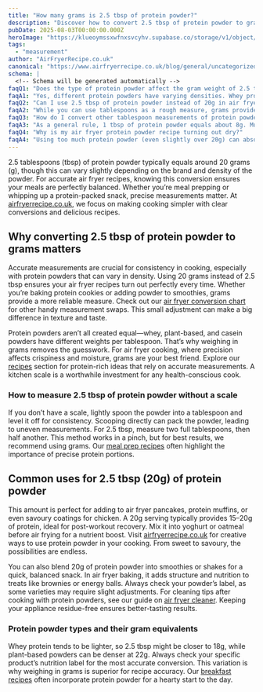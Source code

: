 ```yaml
---
title: "How many grams is 2.5 tbsp of protein powder?"
description: "Discover how to convert 2.5 tbsp of protein powder to grams in seconds. Perfect for air fryer recipes and meal prep accuracy."
pubDate: 2025-08-03T00:00:00.000Z
heroImage: "https://klueoymssxwfnxsvcyhv.supabase.co/storage/v1/object/public/Shmucket/how-many-grams-is-2-5-tbsp-protein-powder.webp"
tags:
  - "measurement"
author: "AirFryerRecipe.co.uk"
canonical: "https://www.airfryerrecipe.co.uk/blog/general/uncategorized/how-many-grams-is-2-5-tbsp-protein-powder"
schema: |
  <!-- Schema will be generated automatically -->
faqQ1: "Does the type of protein powder affect the gram weight of 2.5 tbsp?"
faqA1: "Yes, different protein powders have varying densities. Whey protein is typically lighter (around 18g per 2.5 tbsp), while plant-based or casein powders can be denser (up to 22g). Always check your specific brand’s label for the most accurate conversion."
faqQ2: "Can I use 2.5 tbsp of protein powder instead of 20g in air fryer recipes?"
faqA2: "While you can use tablespoons as a rough measure, grams provide better consistency. Air fryer recipes often rely on precise measurements for texture, so weighing 20g is recommended. If you must use tablespoons, fluff the powder first for a lighter scoop."
faqQ3: "How do I convert other tablespoon measurements of protein powder to grams?"
faqA3: "As a general rule, 1 tbsp of protein powder equals about 8g. Multiply the number of tablespoons by 8 for a rough estimate. For exact amounts, use a kitchen scale or refer to your protein powder’s nutritional information."
faqQ4: "Why is my air fryer protein powder recipe turning out dry?"
faqA4: "Using too much protein powder (even slightly over 20g) can absorb excess moisture. Always weigh your powder for accuracy, and consider adding a tablespoon of liquid like milk or applesauce to balance the recipe. Overcooking in the air fryer can also cause dryness."
---
```

<p>2.5 tablespoons (tbsp) of protein powder typically equals around 20 grams (g), though this can vary slightly depending on the brand and density of the powder. For accurate air fryer recipes, knowing this conversion ensures your meals are perfectly balanced. Whether you’re meal prepping or whipping up a protein-packed snack, precise measurements matter. At <a href=https://www.airfryerrecipe.co.uk>airfryerrecipe.co.uk</a>, we focus on making cooking simpler with clear conversions and delicious recipes.</p>

<h2>Why converting 2.5 tbsp of protein powder to grams matters</h2>  
<p>Accurate measurements are crucial for consistency in cooking, especially with protein powders that can vary in density. Using 20 grams instead of 2.5 tbsp ensures your air fryer recipes turn out perfectly every time. Whether you’re baking protein cookies or adding powder to smoothies, grams provide a more reliable measure. Check out our <a href=https://www.airfryerrecipe.co.uk/air-fryer-conversion-chart>air fryer conversion chart</a> for other handy measurement swaps. This small adjustment can make a big difference in texture and taste.</p>  

<p>Protein powders aren’t all created equal—whey, plant-based, and casein powders have different weights per tablespoon. That’s why weighing in grams removes the guesswork. For air fryer cooking, where precision affects crispiness and moisture, grams are your best friend. Explore our <a href=https://www.airfryerrecipe.co.uk/recipes>recipes</a> section for protein-rich ideas that rely on accurate measurements. A kitchen scale is a worthwhile investment for any health-conscious cook.</p>  

<h3>How to measure 2.5 tbsp of protein powder without a scale</h3>  
<p>If you don’t have a scale, lightly spoon the powder into a tablespoon and level it off for consistency. Scooping directly can pack the powder, leading to uneven measurements. For 2.5 tbsp, measure two full tablespoons, then half another. This method works in a pinch, but for best results, we recommend using grams. Our <a href=https://www.airfryerrecipe.co.uk/recipe-category/meal-prep>meal prep recipes</a> often highlight the importance of precise protein portions.</p>  

<h2>Common uses for 2.5 tbsp (20g) of protein powder</h2>  
<p>This amount is perfect for adding to air fryer pancakes, protein muffins, or even savoury coatings for chicken. A 20g serving typically provides 15–20g of protein, ideal for post-workout recovery. Mix it into yoghurt or oatmeal before air frying for a nutrient boost. Visit <a href=https://www.airfryerrecipe.co.uk>airfryerrecipe.co.uk</a> for creative ways to use protein powder in your cooking. From sweet to savoury, the possibilities are endless.</p>  

<p>You can also blend 20g of protein powder into smoothies or shakes for a quick, balanced snack. In air fryer baking, it adds structure and nutrition to treats like brownies or energy balls. Always check your powder’s label, as some varieties may require slight adjustments. For cleaning tips after cooking with protein powders, see our guide on <a href=https://www.airfryerrecipe.co.uk/air-fryer-cleaner>air fryer cleaner</a>. Keeping your appliance residue-free ensures better-tasting results.</p>  

<h3>Protein powder types and their gram equivalents</h3>  
<p>Whey protein tends to be lighter, so 2.5 tbsp might be closer to 18g, while plant-based powders can be denser at 22g. Always check your specific product’s nutrition label for the most accurate conversion. This variation is why weighing in grams is superior for recipe accuracy. Our <a href=https://www.airfryerrecipe.co.uk/recipe-category/breakfast>breakfast recipes</a> often incorporate protein powder for a hearty start to the day.</p>
